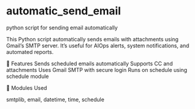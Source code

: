 # automatic_send_email
python script for sending email automatically

This Python script automatically sends emails with attachments using Gmail’s SMTP server. It’s useful for AIOps alerts, system notifications, and automated reports.

🔧 Features
Sends scheduled emails automatically
Supports CC and attachments
Uses Gmail SMTP with secure login
Runs on schedule using schedule module

🧠 Modules Used

smtplib, email, datetime, time, schedule
